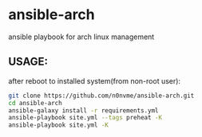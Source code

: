 # ansible-arch
ansible playbook for arch linux management

## USAGE:
after reboot to installed system(from non-root user):
```bash
git clone https://github.com/n0nvme/ansible-arch.git
cd ansible-arch
ansible-galaxy install -r requirements.yml
ansible-playbook site.yml --tags preheat -K
ansible-playbook site.yml -K
```